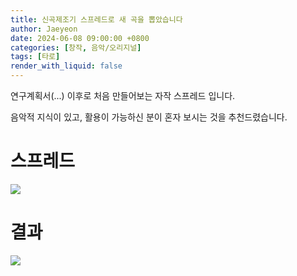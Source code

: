 ```yaml
---
title: 신곡제조기 스프레드로 새 곡을 뽑았습니다
author: Jaeyeon
date: 2024-06-08 09:00:00 +0800
categories: [창작, 음악/오리지널]
tags: [타로]
render_with_liquid: false
---
```


연구계획서(...) 이후로 처음 만들어보는 자작 스프레드 입니다.

음악적 지식이 있고, 활용이 가능하신 분이 혼자 보시는 것을 추천드렸습니다.

# 스프레드

![](https://i.chigoa.me/assets/img/post/tarot_song.png)

# 결과

![](https://i.chigoa.me/assets/img/post/tarot_song.jpeg)